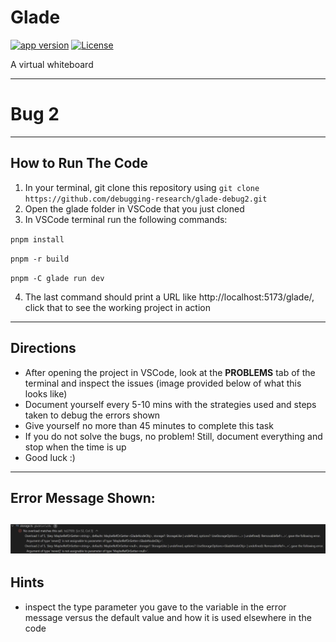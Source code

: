 # Glade

[![app version][app-version]][website]
[![License][license-src]][license-href]

A virtual whiteboard

[website]: https://zhengyuzi.github.io/glade/
[app-version]: https://img.shields.io/badge/dynamic/json?url=https%3A%2F%2Fraw.githubusercontent.com%2Fzhengyuzi%2Fglade%2Fmain%2Fglade%2Fpackage.json&query=%24.version&label=glade&labelColor=e5e7eb&color=6b7280
[license-src]: https://img.shields.io/github/license/zhengyuzi/glade.svg?style=flat&colorA=e5e7eb&colorB=6b7280
[license-href]: https://github.com/zhengyuzi/glade/blob/main/LICENSE

---
# Bug 2
---
## How to Run The Code
1. In your terminal, git clone this repository using `git clone https://github.com/debugging-research/glade-debug2.git`
2. Open the glade folder in VSCode that you just cloned
3. In VSCode terminal run the following commands:
   
`pnpm install`

`pnpm -r build`

`pnpm -C glade run dev`

4. The last command should print a URL like http://localhost:5173/glade/, click that to see the working project in action
---
## Directions
- After opening the project in VSCode, look at the **PROBLEMS** tab of the terminal and inspect the issues (image provided below of what this looks like)
- Document yourself every 5-10 mins with the strategies used and steps taken to debug the errors shown
- Give yourself no more than 45 minutes to complete this task
- If you do not solve the bugs, no problem! Still, document everything and stop when the time is up
- Good luck :)

---
## Error Message Shown:
![](errormessage2.png)
---
## Hints
- inspect the type parameter you gave to the variable in the error message versus the default value and how it is used elsewhere in the code

